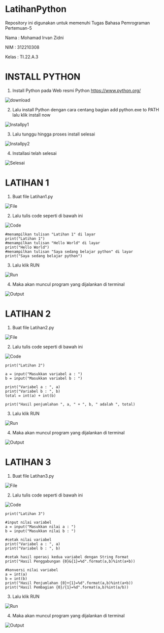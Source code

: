 # LatihanPython

Repository ini digunakan untuk memenuhi Tugas Bahasa Pemrograman Pertemuan-5

Nama    : Mohamad Irvan Zidni

NIM     : 312210308

Kelas   : TI.22.A.3

# INSTALL PYTHON

1. Install Python pada Web resmi Python
https://www.python.org/

![download](Foto/download%20python.png)

2. Lalu install Python dengan cara centang bagian add python.exe to PATH lalu klik install now

![Installpy1](Foto/Install%20Python%201.png)

3. Lalu tunggu hingga proses install selesai

![Installpy2](Foto/Install%20Python%202.png)

4. Installasi telah selesai

![Selesai](Foto/Selesai%20Install%20Python.png)

# LATIHAN 1

1. Buat file Latihan1.py

![File](Foto/Buat%20file%20Latihan%201.png)

2. Lalu tulis code seperti di bawah ini

![Code](Foto/Code%20Latihan%201.png)

    #menampilkan tulisan "Latihan 1" di layar
    print("Latihan 1")
    #menampilkan tulisan "Hello World" di layar 
    print("Hello World")
    #menampilkan tulisan "Saya sedang belajar python" di layar 
    print("Saya sedang belajar python")

3. Lalu klik RUN

![Run](Foto/Run%20Code1.png)

4. Maka akan muncul program yang dijalankan di terminal

![Output](Foto/Output%20code1.png)

# LATIHAN 2

1. Buat file Latihan2.py

![File](Foto/Buat%20file%20Latihan%202.png)

2. Lalu tulis code seperti di bawah ini

![Code](Foto/Code%20Latihan%202.png)

    print("Latihan 2")

    a = input("Masukkan variabel a : ")
    b = input("Masukkan variabel b : ")

    print("Variabel a : ", a)
    print("Variabel b : ", b)
    total = int(a) + int(b)

    print("Hasil penjumlahan ", a, " + ", b, " adalah ", total)

3. Lalu klik RUN

![Run](Foto/Run%20Code2.png)

4. Maka akan muncul program yang dijalankan di terminal

![Output](Foto/Output%20code2.png)

# LATIHAN 3

1. Buat file Latihan3.py

![File](Foto/Buat%20file%20Latihan%203.png)

2. Lalu tulis code seperti di bawah ini

![Code](Foto/Code%20Latihan%203.png)

    print("Latihan 3")

    #input nilai variabel
    a = input("Masukkan nilai a : ")
    b = input("Masukkan nilai b : ")

    #cetak nilai variabel
    print("Variabel a : ", a)
    print("Variabel b : ", b)

    #cetak hasil operasi kedua variabel dengan String Format
    print("Hasil Penggabungan {0}&{1}=%d".format(a,b)%int(a+b))

    #konversi nilai variabel
    a = int(a)
    b = int(b)
    print("Hasil Penjumlahan {0}+{1}=%d".format(a,b)%int(a+b))
    print("Hasil Pembagian {0}/{1}=%d".format(a,b)%int(a/b))

3. Lalu klik RUN

![Run](Foto/Run%20Code3.png)

4. Maka akan muncul program yang dijalankan di terminal

![Output](Foto/Output%20Code3.png)